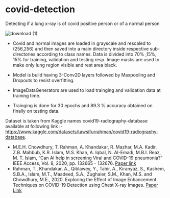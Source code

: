 # covid-detection
Detecting if a lung x-ray is of covid positive person or of a normal person

![download (1)](https://user-images.githubusercontent.com/87748321/176020788-26b35dc5-ecdf-4372-b734-790189c6b2ba.png)

- Covid and normal images are loaded in grayscale and rescaled to (256,256) and then saved into a main directory inside respective sub-directories according to class names.
Data is divided into 70% ,15%, 15% for training, validation and testing resp.
Image masks are used to make only lung region visible and rest area black.

- Model is build having 3-Conv2D layers followed by Maxpooling and Dropouts to resist overfitting. 

- ImageDataGenerators are used to load trainging and validation data at training time.

- Trainging is done for 30 epochs and 89.3 % accuracy obtained on finally on testing data.

Dataset is taken from Kaggle names covid19-radiography-database available at following link :- https://www.kaggle.com/datasets/tawsifurrahman/covid19-radiography-database.

- M.E.H. Chowdhury, T. Rahman, A. Khandakar, R. Mazhar, M.A. Kadir, Z.B. Mahbub, K.R. Islam, M.S. Khan, A. Iqbal, N. Al-Emadi, M.B.I. Reaz, M. T. Islam, “Can AI help in screening Viral and COVID-19 pneumonia?” IEEE Access, Vol. 8, 2020, pp. 132665 - 132676. [Paper link](https://ieeexplore.ieee.org/document/9144185)
- Rahman, T., Khandakar, A., Qiblawey, Y., Tahir, A., Kiranyaz, S., Kashem, S.B.A., Islam, M.T., Maadeed, S.A., Zughaier, S.M., Khan, M.S. and Chowdhury, M.E., 2020. Exploring the Effect of Image Enhancement Techniques on COVID-19 Detection using Chest X-ray Images. [Paper Link](https://www.sciencedirect.com/science/article/pii/S001048252100113X?via%3Dihub)
